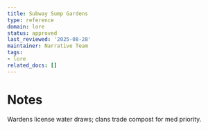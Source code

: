 ```yaml
---
title: Subway Sump Gardens
type: reference
domain: lore
status: approved
last_reviewed: '2025-08-28'
maintainer: Narrative Team
tags:
- lore
related_docs: []
---
```



# Notes

Wardens license water draws; clans trade compost for med priority.
